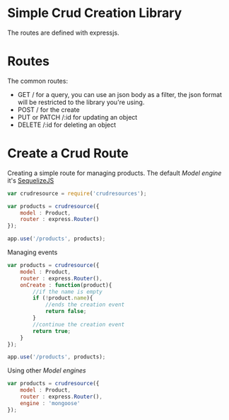 # Simple Crud Creation Library #
The routes are defined with expressjs.

# Routes #
The common routes:
* GET / for a query, you can use an json body as a filter, the json format will be restricted to the library you're using.
* POST / for the create
* PUT or PATCH /:id for updating an object
* DELETE /:id for deleting an object

# Create a Crud Route #
Creating a simple route for managing products. The default *Model engine* it's [SequelizeJS](http://docs.sequelizejs.com/en/latest/)
```javascript
var crudresource = require('crudresources');

var products = crudresource({
    model : Product,
    router : express.Router()
});

app.use('/products', products);
```
Managing events
```javascript
var products = crudresource({
    model : Product,
    router : express.Router(),
    onCreate : function(product){
        //if the name is empty
        if (!product.name){
            //ends the creation event
            return false;
        }
        //continue the creation event
        return true;
    }
});

app.use('/products', products);
```
Using other *Model engines*
```javascript
var products = crudresource({
    model : Product,
    router : express.Router(),
    engine : 'mongoose'
});
```